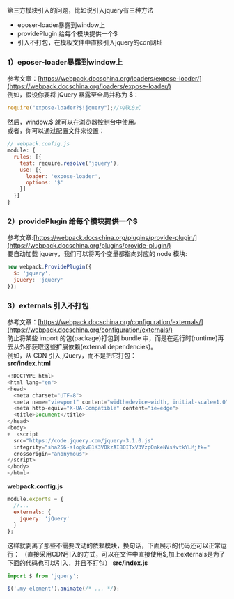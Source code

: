 第三方模块引入的问题，比如说引入jquery有三种方法  
- eposer-loader暴露到window上
- providePlugin 给每个模块提供一个$ 
- 引入不打包，在模板文件中直接引入jquery的cdn网址  
###  1）eposer-loader暴露到window上  
参考文章：[https://webpack.docschina.org/loaders/expose-loader/](https://webpack.docschina.org/loaders/expose-loader/)  
例如，假设你要将 jQuery 暴露至全局并称为 $：
```javascript
require("expose-loader?$!jquery");//内联方式
```
然后，window.$ 就可以在浏览器控制台中使用。  
或者，你可以通过配置文件来设置：  
```javascript
// webpack.config.js
module: {
  rules: [{
    test: require.resolve('jquery'),
    use: [{
      loader: 'expose-loader',
      options: '$'
    }]
  }]
}
```
###  2）providePlugin 给每个模块提供一个$
参考文章:[https://webpack.docschina.org/plugins/provide-plugin/](https://webpack.docschina.org/plugins/provide-plugin/)  
要自动加载 jquery，我们可以将两个变量都指向对应的 node 模块:  
```javascript
new webpack.ProvidePlugin({
  $: 'jquery',
  jQuery: 'jquery'
});
```
###  3）externals 引入不打包  
参考文章：[https://webpack.docschina.org/configuration/externals/](https://webpack.docschina.org/configuration/externals/)  
防止将某些 import 的包(package)打包到 bundle 中，而是在运行时(runtime)再去从外部获取这些扩展依赖(external dependencies)。   
例如，从 CDN 引入 jQuery，而不是把它打包：  
**src/index.html**
```javascript
<!DOCTYPE html>
<html lang="en">
<head>
  <meta charset="UTF-8">
  <meta name="viewport" content="width=device-width, initial-scale=1.0">
  <meta http-equiv="X-UA-Compatible" content="ie=edge">
  <title>Document</title>
</head>
<body>
+  <script
  src="https://code.jquery.com/jquery-3.1.0.js"
  integrity="sha256-slogkvB1K3VOkzAI8QITxV3VzpOnkeNVsKvtkYLMjfk="
  crossorigin="anonymous">
</script>
</body> 
</html>
```
**webpack.config.js**
```javascript
module.exports = {
  //...
  externals: {
    jquery: 'jQuery'
  }
};
```
这样就剥离了那些不需要改动的依赖模块，换句话，下面展示的代码还可以正常运行：  （直接采用CDN引入的方式，可以在文件中直接使用$,加上externals是为了下面的代码也可以引入，并且不打包）
**src/index.js**
```javascript
import $ from 'jquery';

$('.my-element').animate(/* ... */);
```


